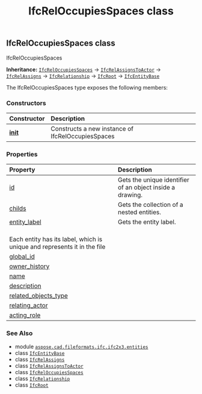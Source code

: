 ﻿---
title: IfcRelOccupiesSpaces class
second_title: Aspose.CAD for Python via .NET API References
description: 
type: docs
weight: 4770
url: /python-net/aspose.cad.fileformats.ifc.ifc2x3.entities/ifcreloccupiesspaces/
is_root: false
---

## IfcRelOccupiesSpaces class

IfcRelOccupiesSpaces



**Inheritance:** [`IfcRelOccupiesSpaces`](/cad/python-net/aspose.cad.fileformats.ifc.ifc2x3.entities/ifcreloccupiesspaces) → 
[`IfcRelAssignsToActor`](/cad/python-net/aspose.cad.fileformats.ifc.ifc2x3.entities/ifcrelassignstoactor) → 
[`IfcRelAssigns`](/cad/python-net/aspose.cad.fileformats.ifc.ifc2x3.entities/ifcrelassigns) → 
[`IfcRelationship`](/cad/python-net/aspose.cad.fileformats.ifc.ifc2x3.entities/ifcrelationship) → 
[`IfcRoot`](/cad/python-net/aspose.cad.fileformats.ifc.ifc2x3.entities/ifcroot) → 
[`IfcEntityBase`](/cad/python-net/aspose.cad.fileformats.ifc/ifcentitybase)



The IfcRelOccupiesSpaces type exposes the following members:

### Constructors
| Constructor | Description |
| :- | :- |
| [__init__](/cad/python-net/aspose.cad.fileformats.ifc.ifc2x3.entities/ifcreloccupiesspaces/__init__/#) | Constructs a new instance of IfcRelOccupiesSpaces |


### Properties
| Property | Description |
| :- | :- |
| [id](/cad/python-net/aspose.cad.fileformats.ifc.ifc2x3.entities/ifcreloccupiesspaces/id) | Gets the unique identifier of an object inside a drawing. |
| [childs](/cad/python-net/aspose.cad.fileformats.ifc.ifc2x3.entities/ifcreloccupiesspaces/childs) | Gets the collection of a nested entities. |
| [entity_label](/cad/python-net/aspose.cad.fileformats.ifc.ifc2x3.entities/ifcreloccupiesspaces/entity_label) | Gets the entity label.<br/>Each entity has its label, which is unique and represents it in the file |
| [global_id](/cad/python-net/aspose.cad.fileformats.ifc.ifc2x3.entities/ifcreloccupiesspaces/global_id) |  |
| [owner_history](/cad/python-net/aspose.cad.fileformats.ifc.ifc2x3.entities/ifcreloccupiesspaces/owner_history) |  |
| [name](/cad/python-net/aspose.cad.fileformats.ifc.ifc2x3.entities/ifcreloccupiesspaces/name) |  |
| [description](/cad/python-net/aspose.cad.fileformats.ifc.ifc2x3.entities/ifcreloccupiesspaces/description) |  |
| [related_objects_type](/cad/python-net/aspose.cad.fileformats.ifc.ifc2x3.entities/ifcreloccupiesspaces/related_objects_type) |  |
| [relating_actor](/cad/python-net/aspose.cad.fileformats.ifc.ifc2x3.entities/ifcreloccupiesspaces/relating_actor) |  |
| [acting_role](/cad/python-net/aspose.cad.fileformats.ifc.ifc2x3.entities/ifcreloccupiesspaces/acting_role) |  |



### See Also
* module [`aspose.cad.fileformats.ifc.ifc2x3.entities`](..)
* class [`IfcEntityBase`](/cad/python-net/aspose.cad.fileformats.ifc/ifcentitybase)
* class [`IfcRelAssigns`](/cad/python-net/aspose.cad.fileformats.ifc.ifc2x3.entities/ifcrelassigns)
* class [`IfcRelAssignsToActor`](/cad/python-net/aspose.cad.fileformats.ifc.ifc2x3.entities/ifcrelassignstoactor)
* class [`IfcRelOccupiesSpaces`](/cad/python-net/aspose.cad.fileformats.ifc.ifc2x3.entities/ifcreloccupiesspaces)
* class [`IfcRelationship`](/cad/python-net/aspose.cad.fileformats.ifc.ifc2x3.entities/ifcrelationship)
* class [`IfcRoot`](/cad/python-net/aspose.cad.fileformats.ifc.ifc2x3.entities/ifcroot)
